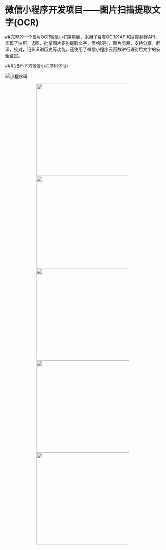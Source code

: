 # 微信小程序开发项目——图片扫描提取文字(OCR)

##完整的一个图片OCR微信小程序项目，采用了百度OCR的API和百度翻译API，实现了拍照，选图，批量图片识别提取文字，表格识别，图片剪裁，支持分享，翻译，校对，记录识别历史等功能，还使用了微信小程序云函数进行识别后文字的安全鉴定。


###(扫码下方微信小程序码体验)

![小程序码](https://github.com/zhijieeeeee/wechat_ocr/blob/main/screenshot/8cm.jpeg)

<center class="half"><img src="https://github.com/zhijieeeeee/wechat_ocr/blob/main/screenshot/p1.jpeg" width="300"/><img src="https://github.com/zhijieeeeee/wechat_ocr/blob/main/screenshot/p2.jpeg" width="300"/><img src="https://github.com/zhijieeeeee/wechat_ocr/blob/main/screenshot/p3.jpeg" width="300"/><img src="https://github.com/zhijieeeeee/wechat_ocr/blob/main/screenshot/p4.jpeg" width="300"/><img src="https://github.com/zhijieeeeee/wechat_ocr/blob/main/screenshot/p5.jpeg" width="300"/></center>
